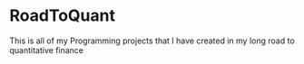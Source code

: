 # RoadToQuant
This is all of my Programming projects that I have created in my long road to quantitative finance
